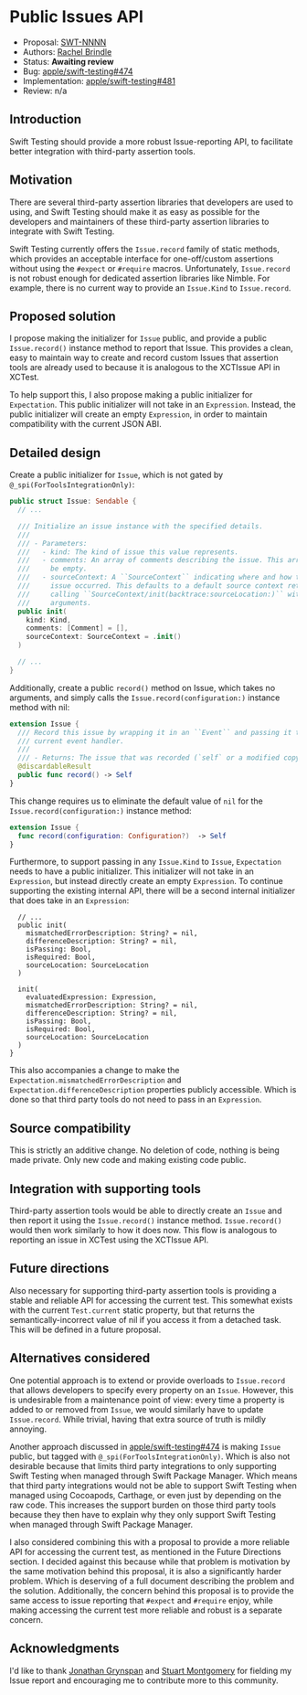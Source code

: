 # Public Issues API

* Proposal: [SWT-NNNN](NNNN-public-issues-api.md)
* Authors: [Rachel Brindle](https://github.com/younata)
* Status: **Awaiting review**
* Bug: [apple/swift-testing#474](https://github.com/apple/swift-testing/issues/474)
* Implementation: [apple/swift-testing#481](https://github.com/apple/swift-testing/pull/481)
* Review: n/a

## Introduction

Swift Testing should provide a more robust Issue-reporting API, to facilitate
better integration with third-party assertion tools.

## Motivation

There are several third-party assertion libraries that developers are used to
using, and Swift Testing should make it as easy as possible for the developers
and maintainers of these third-party assertion libraries to integrate with
Swift Testing.

Swift Testing currently offers the `Issue.record` family of static methods,
which provides an acceptable interface for one-off/custom assertions without
using the `#expect` or `#require` macros. Unfortunately, `Issue.record` is not
robust enough for dedicated assertion libraries like Nimble. For example,
there is no current way to provide an `Issue.Kind` to `Issue.record`.


## Proposed solution

I propose making the initializer for `Issue` public, and provide a public
`Issue.record()` instance method to report that Issue. This provides a clean,
easy to maintain way to create and record custom Issues that assertion tools
are already used to because it is analogous to the XCTIssue API in XCTest.

To help support this, I also propose making a public initializer for
`Expectation`. This public initializer will not take in an `Expression`.
Instead, the public initializer will create an empty `Expression`, in order to
maintain compatibility with the current JSON ABI.

## Detailed design

Create a public initializer for `Issue`, which is not gated by
`@_spi(ForToolsIntegrationOnly)`:

```swift
public struct Issue: Sendable {
  // ...

  /// Initialize an issue instance with the specified details.
  ///
  /// - Parameters:
  ///   - kind: The kind of issue this value represents.
  ///   - comments: An array of comments describing the issue. This array may
  ///     be empty.
  ///   - sourceContext: A ``SourceContext`` indicating where and how this
  ///     issue occurred. This defaults to a default source context returned by
  ///     calling ``SourceContext/init(backtrace:sourceLocation:)`` with zero
  ///     arguments.
  public init(
    kind: Kind,
    comments: [Comment] = [],
    sourceContext: SourceContext = .init()
  )

  // ...
}
```

Additionally, create a public `record()` method on Issue, which takes no
arguments, and simply calls the `Issue.record(configuration:)` instance
method with nil:

```swift
extension Issue {
  /// Record this issue by wrapping it in an ``Event`` and passing it to the
  /// current event handler.
  ///
  /// - Returns: The issue that was recorded (`self` or a modified copy of it.)
  @discardableResult
  public func record() -> Self
}
```

This change requires us to eliminate the default value of `nil` for the
`Issue.record(configuration:)` instance method:

```swift
extension Issue {
  func record(configuration: Configuration?)  -> Self
}
```

Furthermore, to support passing in any `Issue.Kind` to `Issue`, `Expectation`
needs to have a public initializer. This initializer will not take in an
`Expression`, but instead directly create an empty `Expression`. To continue
supporting the existing internal API, there will be a second internal
initializer that does take in an `Expression`:

```public struct Expectation: Sendable {
  // ...
  public init(
    mismatchedErrorDescription: String? = nil,
    differenceDescription: String? = nil,
    isPassing: Bool,
    isRequired: Bool,
    sourceLocation: SourceLocation
  )

  init(
    evaluatedExpression: Expression,
    mismatchedErrorDescription: String? = nil,
    differenceDescription: String? = nil,
    isPassing: Bool,
    isRequired: Bool,
    sourceLocation: SourceLocation
  )
}
```

This also accompanies a change to make the
`Expectation.mismatchedErrorDescription` and
`Expectation.differenceDescription` properties publicly accessible. Which is
done so that third party tools do not need to pass in an `Expression`.

## Source compatibility

This is strictly an additive change. No deletion of code, nothing is being made
private. Only new code and making existing code public.

## Integration with supporting tools

Third-party assertion tools would be able to directly create an `Issue`
and then report it using the `Issue.record()` instance method. `Issue.record()`
would then work similarly to how it does now. This flow is analogous to
reporting an issue in XCTest using the XCTIssue API.

## Future directions

Also necessary for supporting third-party assertion tools is providing a stable
and reliable API for accessing the current test. This somewhat exists with the
current `Test.current` static property, but that returns the
semantically-incorrect value of nil if you access it from a detached task. This
will be defined in a future proposal.

## Alternatives considered

One potential approach is to extend or provide overloads to `Issue.record` that
allows developers to specify every property on an `Issue`. However, this is
undesirable from a maintenance point of view: every time a property is added to
or removed from `Issue`, we would similarly have to update `Issue.record`.
While trivial, having that extra source of truth is mildly annoying.

Another approach discussed in
[apple/swift-testing#474](https://github.com/apple/swift-testing/issues/474)
is making `Issue` public, but tagged with `@_spi(ForToolsIntegrationOnly)`.
Which is also not desirable because that limits third party integrations to
only supporting Swift Testing when managed through Swift Package Manager.
Which means that third party integrations would not be able to support Swift
Testing when managed using Cocoapods, Carthage, or even just by depending on
the raw code. This increases the support burden on those third party tools
because they then have to explain why they only support Swift Testing when
managed through Swift Package Manager.

I also considered combining this with a proposal to provide a more reliable
API for accessing the current test, as mentioned in the Future Directions
section. I decided against this because while that problem is motivation by the
same motivation behind this proposal, it is also a significantly harder
problem. Which is deserving of a full document describing the problem and the
solution. Additionally, the concern behind this proposal is to provide the same
access to issue reporting that `#expect` and `#require` enjoy, while making
accessing the current test more reliable and robust is a separate concern.

## Acknowledgments

I'd like to thank [Jonathan Grynspan](https://github.com/grynspan) and
[Stuart Montgomery](https://github.com/stmontgomery) for fielding my Issue
report and encouraging me to contribute more to this community.

